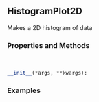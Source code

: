## <a id="McUtils.McUtils.Plots.Plots.HistogramPlot2D">HistogramPlot2D</a>
Makes a 2D histogram of data

### Properties and Methods
<a id="McUtils.McUtils.Plots.Plots.HistogramPlot2D.__init__" class="docs-object-method">&nbsp;</a>
```python
__init__(*args, **kwargs): 
```

### Examples
